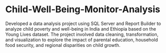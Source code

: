 # Child-Well-Being-Monitor-Analysis
Developed a data analysis project using SQL Server and Report Builder to analyze child poverty and well-being in India and Ethiopia based on the Young Lives dataset. The project involved data cleaning, transformation, and visualization to explore the impact of parental education, household food security, and regional disparities on child growth.
